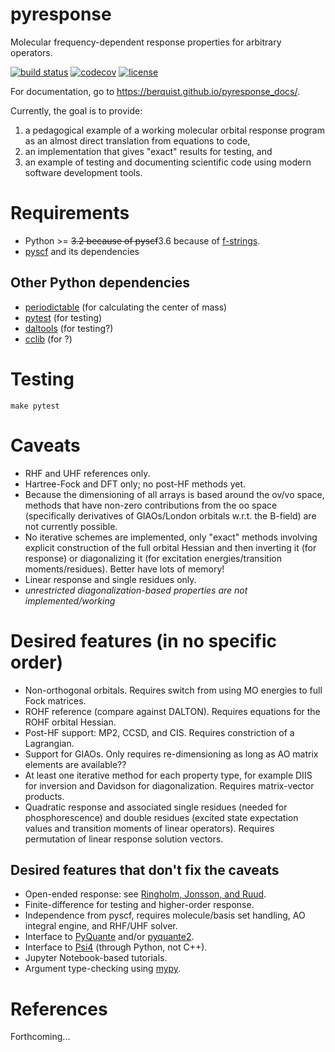 # pyresponse

Molecular frequency-dependent response properties for arbitrary operators.

[![build status](http://img.shields.io/travis/cclib/cclib/master.svg?style=flat)](https://travis-ci.org/berquist/pyresponse)
[![codecov](https://codecov.io/gh/berquist/pyresponse/branch/master/graph/badge.svg)](https://codecov.io/gh/berquist/pyresponse)
[![license](https://img.shields.io/badge/License-BSD%203--Clause-blue.svg?style=flat)](https://github.com/berquist/pyresponse/blob/master/LICENSE)

For documentation, go to https://berquist.github.io/pyresponse_docs/.

Currently, the goal is to provide:

1. a pedagogical example of a working molecular orbital response program as an almost direct translation from equations to code,
2. an implementation that gives "exact" results for testing, and
3. an example of testing and documenting scientific code using modern software development tools.

# Requirements

* Python >= ~~3.2 because of pyscf~~3.6 because of [f-strings](https://cito.github.io/blog/f-strings/).
* [pyscf](https://github.com/sunqm/pyscf) and its dependencies

## Other Python dependencies

* [periodictable](https://github.com/pkienzle/periodictable) (for calculating the center of mass)
* [pytest](http://doc.pytest.org/en/latest/) (for testing)
* [daltools](https://github.com/vahtras/daltools) (for testing?)
* [cclib](https://github.com/cclib/cclib) (for ?)

# Testing

    make pytest

# Caveats

* RHF and UHF references only.
* Hartree-Fock and DFT only; no post-HF methods yet.
* Because the dimensioning of all arrays is based around the ov/vo space, methods that have non-zero contributions from the oo space (specifically derivatives of GIAOs/London orbitals w.r.t. the B-field) are not currently possible.
* No iterative schemes are implemented, only "exact" methods involving explicit construction of the full orbital Hessian and then inverting it (for response) or diagonalizing it (for excitation energies/transition moments/residues). Better have lots of memory!
* Linear response and single residues only.
* _unrestricted diagonalization-based properties are not implemented/working_

# Desired features (in no specific order)

* Non-orthogonal orbitals. Requires switch from using MO energies to full Fock matrices.
* ROHF reference (compare against DALTON). Requires equations for the ROHF orbital Hessian.
* Post-HF support: MP2, CCSD, and CIS. Requires constriction of a Lagrangian.
* Support for GIAOs. Only requires re-dimensioning as long as AO matrix elements are available??
* At least one iterative method for each property type, for example DIIS for inversion and Davidson for diagonalization. Requires matrix-vector products.
* Quadratic response and associated single residues (needed for phosphorescence) and double residues (excited state expectation values and transition moments of linear operators). Requires permutation of linear response solution vectors.

## Desired features that don't fix the caveats

* Open-ended response: see [Ringholm, Jonsson, and Ruud](https://doi.org/10.1002/jcc.23533).
* Finite-difference for testing and higher-order response.
* Independence from pyscf, requires molecule/basis set handling, AO integral engine, and RHF/UHF solver.
* Interface to [PyQuante](https://github.com/berquist/pyquante) and/or [pyquante2](https://github.com/rpmuller/pyquante2).
* Interface to [Psi4](https://github.com/psi4/psi4) (through Python, not C++).
* Jupyter Notebook-based tutorials.
* Argument type-checking using [mypy](http://mypy-lang.org/).

# References

Forthcoming...

